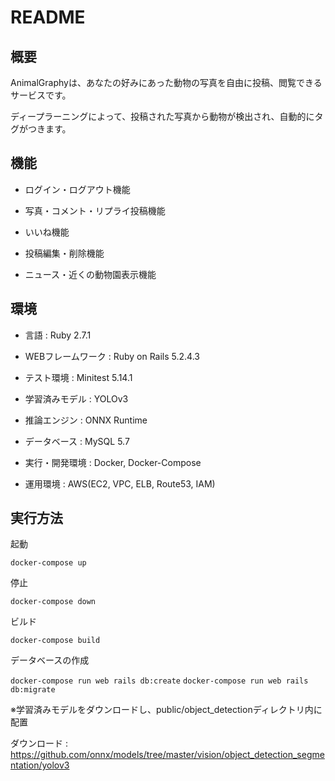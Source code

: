 # README

## 概要

AnimalGraphyは、あなたの好みにあった動物の写真を自由に投稿、閲覧できるサービスです。

ディープラーニングによって、投稿された写真から動物が検出され、自動的にタグがつきます。

## 機能

* ログイン・ログアウト機能

* 写真・コメント・リプライ投稿機能

* いいね機能

* 投稿編集・削除機能

* ニュース・近くの動物園表示機能

## 環境

* 言語 : Ruby 2.7.1

* WEBフレームワーク : Ruby on Rails 5.2.4.3

* テスト環境 : Minitest 5.14.1

* 学習済みモデル : YOLOv3

* 推論エンジン : ONNX Runtime

* データベース : MySQL 5.7

* 実行・開発環境 : Docker, Docker-Compose

* 運用環境 : AWS(EC2, VPC, ELB, Route53, IAM)

## 実行方法

起動

`docker-compose up`

停止

`docker-compose down`

ビルド

`docker-compose build`

データベースの作成

`docker-compose run web rails db:create`
`docker-compose run web rails db:migrate`

※学習済みモデルをダウンロードし、public/object_detectionディレクトリ内に配置

ダウンロード : https://github.com/onnx/models/tree/master/vision/object_detection_segmentation/yolov3
